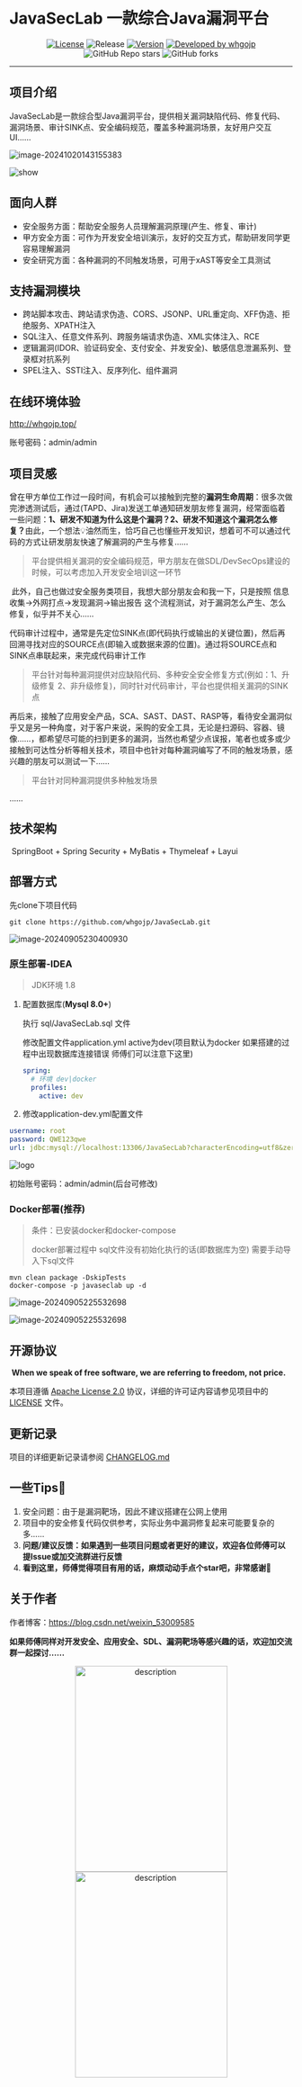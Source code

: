 # JavaSecLab 一款综合Java漏洞平台

<div style="text-align: center;">
  <a href="https://www.apache.org/licenses/LICENSE-2.0.html"><img src="https://img.shields.io/github/license/alibaba/transmittable-thread-local?color=4D7A97&logo=apache" alt="License"></a>
  <img src="https://img.shields.io/badge/Release-DEV-brightgreen.svg" alt="Release">
  <a href="https://github.com/whgojp/JavaSecLab"><img src="https://img.shields.io/badge/Version-1.2-red.svg" alt="Version"></a>
  <a href="https://blog.csdn.net/weixin_53009585"><img src="https://img.shields.io/badge/Developed%20by-whgojp-blue.svg" alt="Developed by whgojp"></a>
  <img src="https://img.shields.io/github/stars/whgojp/JavaSecLab?color=green&style=flat-square" alt="GitHub Repo stars">
  <img src="https://img.shields.io/github/forks/whgojp/JavaSecLab?style=flat-square" alt="GitHub forks">
</div>


----------------------------------------

## 项目介绍
​	JavaSecLab是一款综合型Java漏洞平台，提供相关漏洞缺陷代码、修复代码、漏洞场景、审计SINK点、安全编码规范，覆盖多种漏洞场景，友好用户交互UI…… 

![image-20241020143155383](./pic/home.png)

![show](./pic/show.png)

## 面向人群

- 安全服务方面：帮助安全服务人员理解漏洞原理(产生、修复、审计)
- 甲方安全方面：可作为开发安全培训演示，友好的交互方式，帮助研发同学更容易理解漏洞
- 安全研究方面：各种漏洞的不同触发场景，可用于xAST等安全工具测试

## 支持漏洞模块

- 跨站脚本攻击、跨站请求伪造、CORS、JSONP、URL重定向、XFF伪造、拒绝服务、XPATH注入
- SQL注入、任意文件系列、跨服务端请求伪造、XML实体注入、RCE
- 逻辑漏洞(IDOR、验证码安全、支付安全、并发安全)、敏感信息泄漏系列、登录框对抗系列
- SPEL注入、SSTI注入、反序列化、组件漏洞

## 在线环境体验

http://whgojp.top/

账号密码：admin/admin

## 项目灵感

​	曾在甲方单位工作过一段时间，有机会可以接触到完整的**漏洞生命周期**：很多次做完渗透测试后，通过(TAPD、Jira)发送工单通知研发朋友修复漏洞，经常面临着一些问题：**1、研发不知道为什么这是个漏洞？2、研发不知道这个漏洞怎么修复？**
​	由此，一个想法💡油然而生，恰巧自己也懂些开发知识，想着可不可以通过代码的方式让研发朋友快速了解漏洞的产生与修复……

> 平台提供相关漏洞的安全编码规范，甲方朋友在做SDL/DevSecOps建设的时候，可以考虑加入开发安全培训这一环节

​	此外，自己也做过安全服务类项目，我想大部分朋友会和我一下，只是按照 信息收集->外网打点->发现漏洞->输出报告 这个流程测试，对于漏洞怎么产生、怎么修复，似乎并不关心……

​	代码审计过程中，通常是先定位SINK点(即代码执行或输出的关键位置)，然后再回溯寻找对应的SOURCE点(即输入或数据来源的位置)。通过将SOURCE点和SINK点串联起来，来完成代码审计工作

> 平台针对每种漏洞提供对应缺陷代码、多种安全安全修复方式(例如：1、升级修复 2、非升级修复)，同时针对代码审计，平台也提供相关漏洞的SINK点

​	再后来，接触了应用安全产品，SCA、SAST、DAST、RASP等，看待安全漏洞似乎又是另一种角度，对于客户来说，采购的安全工具，无论是扫源码、容器、镜像……，都希望尽可能的扫到更多的漏洞，当然也希望少点误报，笔者也或多或少接触到可达性分析等相关技术，项目中也针对每种漏洞编写了不同的触发场景，感兴趣的朋友可以测试一下……

> 平台针对同种漏洞提供多种触发场景

……

## 技术架构

​	SpringBoot + Spring Security + MyBatis + Thymeleaf + Layui

## 部署方式

先clone下项目代码

```shell
git clone https://github.com/whgojp/JavaSecLab.git
```

![image-20240905230400930](./pic/git-clone.png)

### 原生部署-IDEA

> JDK环境 1.8

1. 配置数据库(**Mysql 8.0+**)

   执行 sql/JavaSecLab.sql 文件

   修改配置文件application.yml active为dev(项目默认为docker 如果搭建的过程中出现数据库连接错误 师傅们可以注意下这里)

   ```yaml
   spring:
     # 环境 dev|docker
     profiles:
       active: dev
   ```
   
2. 修改application-dev.yml配置文件

```yaml
username: root
password: QWE123qwe
url: jdbc:mysql://localhost:13306/JavaSecLab?characterEncoding=utf8&zeroDateTimeBehavior=convertToNull&useSSL=false&useJDBCCompliantTimezoneShift=true&useLegacyDatetimeCode=false&serverTimezone=GMT%2B8&nullCatalogMeansCurrent=true&allowPublicKeyRetrieval=true&allowMultiQueries=true
```

<img src="./pic/login.png" alt="logo" style="zoom:100%;" />

初始账号密码：admin/admin(后台可修改)

### Docker部署(推荐)

> 条件：已安装docker和docker-compose
>
> docker部署过程中 sql文件没有初始化执行的话(即数据库为空) 需要手动导入下sql文件

```shell
mvn clean package -DskipTests
docker-compose -p javaseclab up -d
```

![image-20240905225532698](./pic/deploy-docker.png)

![image-20240905225532698](./pic/deploy-docker2.png)

## 开源协议

​	**When we speak of free software, we are referring to freedom, not price.**

本项目遵循 [Apache License 2.0](http://www.apache.org/licenses/LICENSE-2.0) 协议，详细的许可证内容请参见项目中的 [LICENSE](./LICENSE) 文件。

## 更新记录

项目的详细更新记录请参阅 [CHANGELOG.md](./CHANGELOG.md)

## 一些Tips🙋

1. 安全问题：由于是漏洞靶场，因此不建议搭建在公网上使用
1. 项目中的安全修复代码仅供参考，实际业务中漏洞修复起来可能要复杂的多……
1. **问题/建议反馈：如果遇到一些项目问题或者更好的建议，欢迎各位师傅可以提Issue或加交流群进行反馈**
1. **看到这里，师傅觉得项目有用的话，麻烦动动手点个star吧，非常感谢🙏**

## 关于作者

作者博客：https://blog.csdn.net/weixin_53009585

**如果师傅同样对开发安全、应用安全、SDL、漏洞靶场等感兴趣的话，欢迎加交流群一起探讨……**

<div style="text-align: center;">
    <img src="./pic/wechat.png" alt="description" width="271" height="366" />
    <img src="./pic/group.png" alt="description" width="271" height="366" />
</div>

